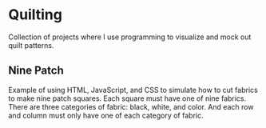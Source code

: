 # Quilting

Collection of projects where I use programming to visualize and mock out quilt patterns.

## Nine Patch

Example of using HTML, JavaScript, and CSS to simulate how to cut fabrics to make nine patch squares. Each square must have one of nine fabrics. There are three categories of fabric: black, white, and color. And each row and column must only have one of each category of fabric.
